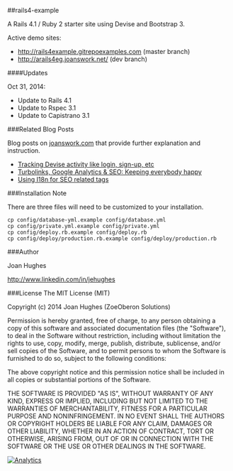 ##rails4-example

A Rails 4.1 / Ruby 2 starter site using Devise and Bootstrap 3.

Active demo sites:

- <http://rails4example.gitrepoexamples.com> (master branch)
- <http://arails4eg.joanswork.net/> (dev branch)

####Updates

Oct 31, 2014:
* Update to Rails 4.1
* Update to Rspec 3.1
* Update to Capistrano 3.1

###Related Blog Posts

Blog posts on [joanswork.com](http://joanswork.com) that provide further explanation and instruction.

- [Tracking Devise activity like login, sign-up, etc](http://joanswork.com/devise-usage-tracking/)
- [Turbolinks, Google Analytics & SEO: Keeping everybody happy](http://joanswork.com/turbolinks-and-ga/)
- [Using I18n for SEO related tags](http://joanswork.com/rails-seo-and-i18n-the-basics/)

###Installation Note

There are three files will need to be customized to your installation.

  ```
  cp config/database-yml.example config/database.yml
  cp config/private.yml.example config/private.yml
  cp config/deploy.rb.example config/deploy.rb
  cp config/deploy/production.rb.example config/deploy/production.rb
  ```

###Author

Joan Hughes

<http://www.linkedin.com/in/jehughes>

###License
The MIT License (MIT)

Copyright (c) 2014 Joan Hughes (ZoeOberon Solutions)

Permission is hereby granted, free of charge, to any person obtaining a copy of this software and associated documentation files (the "Software"), to deal in the Software without restriction, including without limitation the rights to use, copy, modify, merge, publish, distribute, sublicense, and/or sell copies of the Software, and to permit persons to whom the Software is furnished to do so, subject to the following conditions:

The above copyright notice and this permission notice shall be included in all copies or substantial portions of the Software.

THE SOFTWARE IS PROVIDED "AS IS", WITHOUT WARRANTY OF ANY KIND, EXPRESS OR IMPLIED, INCLUDING BUT NOT LIMITED TO THE WARRANTIES OF MERCHANTABILITY, FITNESS FOR A PARTICULAR PURPOSE AND NONINFRINGEMENT. IN NO EVENT SHALL THE AUTHORS OR COPYRIGHT HOLDERS BE LIABLE FOR ANY CLAIM, DAMAGES OR OTHER LIABILITY, WHETHER IN AN ACTION OF CONTRACT, TORT OR OTHERWISE, ARISING FROM, OUT OF OR IN CONNECTION WITH THE SOFTWARE OR THE USE OR OTHER DEALINGS IN THE SOFTWARE.

[![Analytics](https://ga-beacon.appspot.com/UA-46923629-1/rails4-example/README)](https://github.com/igrigorik/ga-beacon)
